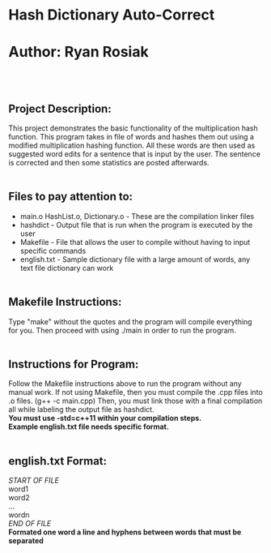 # Hash Dictionary Auto-Correct
# Author: Ryan Rosiak
<br /> <br />
## Project Description:
This project demonstrates the basic functionality of the multiplication hash function.
This program takes in file of words and hashes them out using a modified multiplication
hashing function. All these words are then used as suggested word edits for a 
sentence that is input by the user. The sentence is corrected and then some 
statistics are posted afterwards.
<br /> <br />
## Files to pay attention to:
* main.o HashList.o, Dictionary.o - These are the compilation linker files
* hashdict - Output file that is run when the program is executed by the user
* Makefile - File that allows the user to compile without having to input specific commands
* english.txt - Sample dictionary file with a large amount of words, any text file dictionary can work
<br /> <br />
## Makefile Instructions:
Type "make" without the quotes and the program will compile everything for you. Then
proceed with using ./main in order to run the program.
<br /> <br />
## Instructions for Program:
Follow the Makefile instructions above to run the program without any manual work. If 
not using Makefile, then you must compile the .cpp files into .o files. 
(g++ -c main.cpp) Then, you must link those with a final compilation all while labeling
the output file as hashdict.\
**You must use -std=c++11 within your compilation steps.**\
**Example english.txt file needs specific format.**
<br /> <br />
## english.txt Format:
*START OF FILE*\
word1\
word2\
...\
wordn\
*END OF FILE*\
**Formated one word a line and hyphens between words that must be separated**
